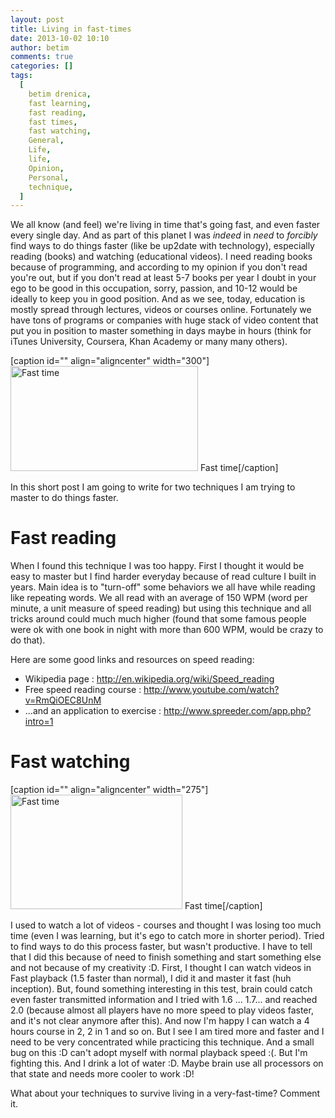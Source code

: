 ```yaml
---
layout: post
title: Living in fast-times
date: 2013-10-02 10:10
author: betim
comments: true
categories: []
tags:
  [
    betim drenica,
    fast learning,
    fast reading,
    fast times,
    fast watching,
    General,
    Life,
    life,
    Opinion,
    Personal,
    technique,
  ]
---
```


We all know (and feel) we're living in time that's going fast, and even faster every single day. And as part of this planet I was <em>indeed</em> in <em>need</em> to <em>forcibly</em> find ways to do things faster (like be up2date with technology), especially reading (books) and watching (educational videos). I need reading books because of programming, and according to my opinion if you don't read you're out, but if you don't read at least 5-7 books per year I doubt in your ego to be good in this occupation, sorry, passion, and 10-12 would be ideally to keep you in good position. And as we see, today, education is mostly spread through lectures, videos or courses online. Fortunately we have tons of programs or companies with huge stack of video content that put you in position to master something in days maybe in hours (think for iTunes University, Coursera, Khan Academy or many many others).

[caption id="" align="aligncenter" width="300"]<img class=" " alt="Fast time" src="https://encrypted-tbn2.gstatic.com/images?q=tbn:ANd9GcS2L5cDJMajNtUYARSaaVkQ1zMahPO4DL_IFKmC9BbfyLWtkASChtslBOhj" width="300" height="168" /> Fast time[/caption]

In this short post I am going to write for two techniques I am trying to master to do things faster.

<!--more-->
<h1>Fast reading</h1>
When I found this technique I was too happy. First I thought it would be easy to master but I find harder everyday because of read culture I built in years. Main idea is to "turn-off" some behaviors we all have while reading like repeating words. We all read with an average of 150 WPM (word per minute, a unit measure of speed reading) but using this technique and all tricks around could much much higher (found that some famous people were ok with one book in night with more than 600 WPM, would be crazy to do that).

Here are some good links and resources on speed reading:

<ul>
	<li>Wikipedia page : <a href="http://en.wikipedia.org/wiki/Speed_reading">http://en.wikipedia.org/wiki/Speed_reading</a></li>
	<li>Free speed reading course : <a href="http://www.youtube.com/watch?v=RmQiOEC8UnM">http://www.youtube.com/watch?v=RmQiOEC8UnM</a></li>
	<li>...and an application to exercise : <a href="http://www.spreeder.com/app.php?intro=1">http://www.spreeder.com/app.php?intro=1</a></li>
</ul>
<h1>Fast watching</h1>
[caption id="" align="aligncenter" width="275"]<img class=" " alt="Fast time" src="https://encrypted-tbn2.gstatic.com/images?q=tbn:ANd9GcTfLH2HrjVwrbpVFoRGRo9OQ0xXMvk7yUMStaeoR0gOhjYbfgFXVw" width="275" height="183" /> Fast time[/caption]

I used to watch a lot of videos - courses and thought I was losing too much time (even I was learning, but it's ego to catch more in shorter period). Tried to find ways to do this process faster, but wasn't productive. I have to tell that I did this because of need to finish something and start something else and not because of my creativity :D. First, I thought I can watch videos in Fast playback (1.5 faster than normal), I did it and master it fast (huh inception). But, found something interesting in this test, brain could catch even faster transmitted information and I tried with 1.6 ... 1.7... and reached 2.0 (because almost all players have no more speed to play videos faster, and it's not clear anymore after this). And now I'm happy I can watch a 4 hours course in 2, 2 in 1 and so on. But I see I am tired more and faster and I need to be very concentrated while practicing this technique. And a small bug on this :D can't adopt myself with normal playback speed :(. But I'm fighting this. And I drink a lot of water :D. Maybe brain use all processors on that state and needs more cooler to work :D!

What about your techniques to survive living in a very-fast-time? Comment it.
